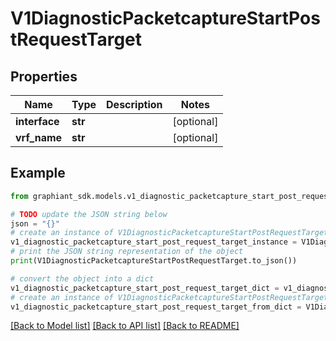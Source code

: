# V1DiagnosticPacketcaptureStartPostRequestTarget


## Properties

Name | Type | Description | Notes
------------ | ------------- | ------------- | -------------
**interface** | **str** |  | [optional] 
**vrf_name** | **str** |  | [optional] 

## Example

```python
from graphiant_sdk.models.v1_diagnostic_packetcapture_start_post_request_target import V1DiagnosticPacketcaptureStartPostRequestTarget

# TODO update the JSON string below
json = "{}"
# create an instance of V1DiagnosticPacketcaptureStartPostRequestTarget from a JSON string
v1_diagnostic_packetcapture_start_post_request_target_instance = V1DiagnosticPacketcaptureStartPostRequestTarget.from_json(json)
# print the JSON string representation of the object
print(V1DiagnosticPacketcaptureStartPostRequestTarget.to_json())

# convert the object into a dict
v1_diagnostic_packetcapture_start_post_request_target_dict = v1_diagnostic_packetcapture_start_post_request_target_instance.to_dict()
# create an instance of V1DiagnosticPacketcaptureStartPostRequestTarget from a dict
v1_diagnostic_packetcapture_start_post_request_target_from_dict = V1DiagnosticPacketcaptureStartPostRequestTarget.from_dict(v1_diagnostic_packetcapture_start_post_request_target_dict)
```
[[Back to Model list]](../README.md#documentation-for-models) [[Back to API list]](../README.md#documentation-for-api-endpoints) [[Back to README]](../README.md)


